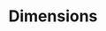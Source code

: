 ---
layout: default
bigquery: https://console.cloud.google.com/bigquery?p=covid-19-dimensions-ai&page=table&d=data&t=publications
contributors: Digital Science, https://www.digital-science.com/
cost: Free for personal, non-commercial use.
description: Dimensions contains more than 100 million publications, ranging from
  articles published in scholarly journals, books and book chapters, to preprints
  and conference proceedings. All publications are contextualized with linked data
  sets, funding, publications, patents, clinical trials, and policy documents. You
  can also view associated categories, funders, institutions, and researcher profiles.
documentation: https://docs.dimensions.ai/bigquery/index.html
last_edit: Mon, 04 Apr 2022 19:04:00 GMT
location: https://www.dimensions.ai/products/free/
maintained_by: Digital Science, https://www.digital-science.com/
schema_fields: '[''research_org_country_names'', ''funding_amount'', ''title'', ''funding_details'',
  ''abstract'', ''research_orgs'', ''language'', ''clinical_trial_ids'', ''citations_count'',
  ''family_count'', ''date_online'', ''funding_aud'', ''funder_countries'', ''funding_cny'',
  ''linkout'', ''email_address'', ''labels'', ''grant_number'', ''supporting_grant_ids'',
  ''date_normal'', ''start_date'', ''granted_date'', ''assignee_countries'', ''status'',
  ''researcher_ids'', ''legal_events'', ''category_sdg'', ''funder_org_countries'',
  ''ipcr'', ''funder_org_state_codes'', ''type'', ''date_imported_gbq'', ''category_rcdc'',
  ''doi'', ''embargo_date'', ''links'', ''repository_url'', ''altmetrics'', ''funder_org_cities'',
  ''current_assignee_countries'', ''research_org_state_codes'', ''funding_currency'',
  ''types'', ''arxiv_id'', ''active_years'', ''funding_cad'', ''filing_status'', ''acknowledgements'',
  ''eisbn'', ''concepts'', ''description'', ''wikipedia_url'', ''family_id'', ''funder_orgs'',
  ''editors'', ''family_members_ids'', ''id'', ''aliases'', ''funder_org'', ''research_org_cities'',
  ''associated_publication_arxiv_id'', ''source_id'', ''original_assignee_orgs'',
  ''cited_by_ids'', ''acronym'', ''category_for'', ''investigators'', ''application_number'',
  ''expiration_date'', ''current_assignee'', ''pages'', ''date_print'', ''publisher'',
  ''name'', ''authors'', ''volume'', ''organisation_details'', ''relationships'',
  ''research_org_city_names'', ''funding_jpy'', ''brief_title'', ''publication_year'',
  ''conditions'', ''expiration_year'', ''legal_status'', ''original_assignee_countries'',
  ''citation_string'', ''assignee_orgs'', ''funding_gbp'', ''filing_date'', ''pmid'',
  ''funder_org_acronyms'', ''parent_id'', ''repository_id'', ''open_access_categories'',
  ''isbn'', ''address'', ''start_year'', ''funding_nzd'', ''date_inserted'', ''established'',
  ''original_assignee'', ''funding_usd'', ''citations'', ''research_org_countries'',
  ''date'', ''publication_ids'', ''associated_publication_doi'', ''foa_number'', ''publication_date'',
  ''journal_lists'', ''mesh_terms'', ''created_date'', ''open_access_categories_v2'',
  ''associated_publication_id'', ''research_org_state_names'', ''funding_chf'', ''categories'',
  ''conference'', ''associated_grant_ids'', ''category_uoa'', ''phase'', ''book_series_title'',
  ''subtitles'', ''kind'', ''external_ids'', ''category_bra'', ''category_hrcs_hc'',
  ''resulting_publication_doi'', ''interventions'', ''year'', ''category_hra'', ''funding_eur'',
  ''priority_year'', ''cpc'', ''original_abstract'', ''resulting_publication_ids'',
  ''repository_name'', ''date_modified'', ''filing_year'', ''category_hrcs_rac'',
  ''mesh_headings'', ''jurisdiction'', ''category_icrp_cso'', ''associated_publication_pmid'',
  ''granted_year'', ''journal'', ''book_title'', ''end_year'', ''license'', ''gender'',
  ''registry'', ''pmcid'', ''patent_ids'', ''acronyms'', ''original_title'', ''inventor_names'',
  ''reference_ids'', ''metrics'', ''current_assignee_orgs'', ''priority_date'', ''category_icrp_ct'',
  ''end_date'', ''proceedings_title'', ''issue'']'
shortname: dimensions
tags:
- scholarly literature
- patents
- funding
- clinical trials
- academic profiles
terms_of_use: 'Use of both the Dimensions COVID-19 dataset and full Dimensions dataset
  are subject to the Dimensions Terms of use: https://www.dimensions.ai/policies-terms-legal '
title: Dimensions
uuid: dcff88bd-fe6b-4fdb-8159-809bf9d7bc1c
---